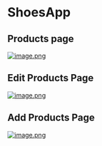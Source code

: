 # ShoesApp

## Products page

[![image.png](https://i.postimg.cc/vTxJHNCt/image.png)](https://postimg.cc/fSZ28BzV)

## Edit Products Page

[![image.png](https://i.postimg.cc/D0390gFV/image.png)](https://postimg.cc/cgT95frT)

## Add Products Page
[![image.png](https://i.postimg.cc/hv402z1z/image.png)](https://postimg.cc/WFKr34KT)
